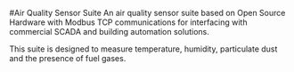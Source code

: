 #Air Quality Sensor Suite
An air quality sensor suite based on Open Source Hardware with Modbus TCP communications for interfacing with commercial SCADA and building automation solutions.

This suite is designed to measure temperature, humidity, particulate dust and the presence of fuel gases.

